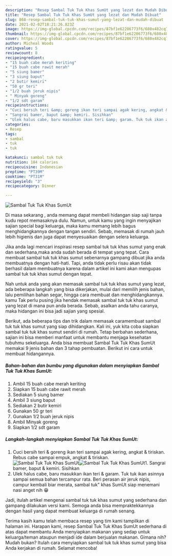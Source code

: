 ```yaml
---
description: "Resep Sambal Tuk Tuk Khas SumUt yang lezat dan Mudah Dibuat"
title: "Resep Sambal Tuk Tuk Khas SumUt yang lezat dan Mudah Dibuat"
slug: 868-resep-sambal-tuk-tuk-khas-sumut-yang-lezat-dan-mudah-dibuat
date: 2021-02-02T18:21:26.823Z
image: https://img-global.cpcdn.com/recipes/87bf1e62286773f6/680x482cq70/sambal-tuk-tuk-khas-sumut-foto-resep-utama.jpg
thumbnail: https://img-global.cpcdn.com/recipes/87bf1e62286773f6/680x482cq70/sambal-tuk-tuk-khas-sumut-foto-resep-utama.jpg
cover: https://img-global.cpcdn.com/recipes/87bf1e62286773f6/680x482cq70/sambal-tuk-tuk-khas-sumut-foto-resep-utama.jpg
author: Micheal Woods
ratingvalue: 5
reviewcount: 8
recipeingredient:
- "15 buah cabe merah keriting"
- "15 buah cabe rawit merah"
- "5 siung bamer"
- "3 siung baput"
- "2 butir kemiri"
- "50 gr teri"
- "1/2 buah jeruk nipis"
- " Minyak goreng"
- "1/2 sdt garam"
recipeinstructions:
- "Cuci bersih teri &amp; goreng ikan teri sampai agak kering, angkat &amp; tiriskan. Rebus cabe sampai empuk, angkat &amp; tiriskan."
- "Sangrai bamer, baput &amp; kemiri. Sisihkan"
- "Ulek halus cabe, baru masukkan ikan teri &amp; garam. Tuk tuk ikan asinnya sampai semua bahan tercampur rata. Beri perasan air jeruk nipis, campur kembali biar merata, sambal tuk&#34; khas SumUt siap menemani nasi anget nih 😁"
categories:
- Resep
tags:
- sambal
- tuk
- tuk

katakunci: sambal tuk tuk 
nutrition: 184 calories
recipecuisine: Indonesian
preptime: "PT39M"
cooktime: "PT31M"
recipeyield: "3"
recipecategory: Dinner

---
```



![Sambal Tuk Tuk Khas SumUt](https://img-global.cpcdn.com/recipes/87bf1e62286773f6/680x482cq70/sambal-tuk-tuk-khas-sumut-foto-resep-utama.jpg)

Di masa  sekarang , anda memang dapat membeli hidangan siap saji tanpa kudu repot memasaknya dulu. Namun, untuk kamu yang ingin menyajikan sajian special bagi keluarga, maka kamu memang lebih bagus menghidangkannya dengan tangan sendiri. Sebab, memasak di rumah jauh lebih higienis dan juga dapat menyesuaikan dengan selera keluarga.

Jika anda lagi mencari inspirasi resep sambal tuk tuk khas sumut yang enak dan sederhana,maka anda sudah berada di tempat yang tepat. Cara membuat sambal tuk tuk khas sumut  sebenarnya gampang dibuat jika anda membuatnya dengan hati-hati. Tapi, anda tidak perlu risau akan tidak berhasil dalam membuatnya 
karena dalam artikel ini kami akan mengupas sambal tuk tuk khas sumut dengan tepat.  



Nah untuk anda yang akan memasak sambal tuk tuk khas sumut yang lezat, ada beberapa langkah yang bisa dikerjakan, mulai dari memilih jenis bahan, lalu pemilihan bahan segar, hingga cara membuat dan menghidangkannya. kamu Tak perlu pusing jika hendak memasak sambal tuk tuk khas sumut yang lezat di mana pun anda berada. Sebab, asalkan anda  tahu caranya, maka hidangan ini bisa jadi sajian yang spesial.

Berikut, ada beberapa tips dan trik dalam memasak caramembuat sambal tuk tuk khas sumut yang siap dihidangkan. Kali ini, yuk kita coba siapkan sambal tuk tuk khas sumut sendiri di rumah. Tetap berbahan sederhana, sajian ini bisa memberi manfaat untuk membantu menjaga kesehatan tubuhmu sekeluarga. Anda bisa membuat Sambal Tuk Tuk Khas SumUt memakai 9 jenis bahan dan 3 tahap pembuatan. Berikut ini cara untuk membuat hidangannya.

<!--inarticleads1-->

##### Bahan-bahan dan bumbu yang digunakan dalam menyiapkan Sambal Tuk Tuk Khas SumUt:

1. Ambil 15 buah cabe merah keriting
1. Siapkan 15 buah cabe rawit merah
1. Sediakan 5 siung bamer
1. Ambil 3 siung baput
1. Sediakan 2 butir kemiri
1. Gunakan 50 gr teri
1. Gunakan 1/2 buah jeruk nipis
1. Ambil  Minyak goreng
1. Siapkan 1/2 sdt garam




<!--inarticleads2-->

##### Langkah-langkah menyiapkan Sambal Tuk Tuk Khas SumUt:

1. Cuci bersih teri &amp; goreng ikan teri sampai agak kering, angkat &amp; tiriskan. Rebus cabe sampai empuk, angkat &amp; tiriskan.
<img src="https://img-global.cpcdn.com/steps/721bb841e34181c4/160x128cq70/sambal-tuk-tuk-khas-sumut-langkah-memasak-1-foto.jpg" alt="Sambal Tuk Tuk Khas SumUt"><img src="https://img-global.cpcdn.com/steps/2d1b2dfeb9f95d43/160x128cq70/sambal-tuk-tuk-khas-sumut-langkah-memasak-1-foto.jpg" alt="Sambal Tuk Tuk Khas SumUt">1. Sangrai bamer, baput &amp; kemiri. Sisihkan
1. Ulek halus cabe, baru masukkan ikan teri &amp; garam. Tuk tuk ikan asinnya sampai semua bahan tercampur rata. Beri perasan air jeruk nipis, campur kembali biar merata, sambal tuk&#34; khas SumUt siap menemani nasi anget nih 😁




Jadi, itulah artikel mengenai  sambal tuk tuk khas sumut  yang sederhana dan gampang dilakukan versi kami. Semoga anda bisa mempraktekkannya dengan hasil yang dapat membuat keluarga di rumah senang. 

Terima kasih kamu telah membaca resep yang tim kami tampilkan di halaman ini. Harapan kami, resep  Sambal Tuk Tuk Khas SumUt sederhana di atas dapat membantu Anda menyiapkan makanan yang sedap untuk keluarga/teman ataupun menjadi ide dalam berjualan makanan. Gimana nih? Mudah bukan? Itulah cara menyiapkan sambal tuk tuk khas sumut yang bisa Anda kerjakan di rumah. Selamat mencoba!

